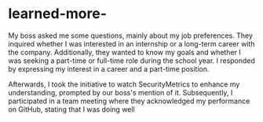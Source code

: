 # learned-more-

My boss asked me some questions, mainly about my job preferences. They inquired whether I was interested in an internship or a long-term career with the company. Additionally, they wanted to know my goals and whether I was seeking a part-time or full-time role during the school year. I responded by expressing my interest in a career and a part-time position.

Afterwards, I took the initiative to watch SecurityMetrics to enhance my understanding, prompted by our boss's mention of it. Subsequently, I participated in a team meeting where they acknowledged my performance on GitHub, stating that I was doing well
